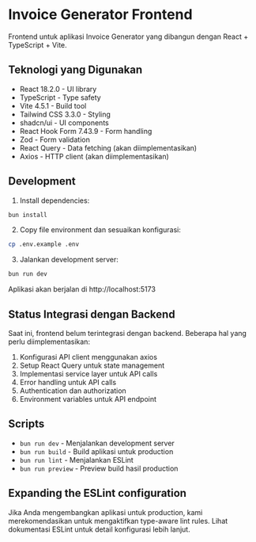 # Invoice Generator Frontend

Frontend untuk aplikasi Invoice Generator yang dibangun dengan React + TypeScript + Vite.

## Teknologi yang Digunakan

- React 18.2.0 - UI library
- TypeScript - Type safety
- Vite 4.5.1 - Build tool
- Tailwind CSS 3.3.0 - Styling
- shadcn/ui - UI components
- React Hook Form 7.43.9 - Form handling
- Zod - Form validation
- React Query - Data fetching (akan diimplementasikan)
- Axios - HTTP client (akan diimplementasikan)

## Development

1. Install dependencies:
```bash
bun install
```

2. Copy file environment dan sesuaikan konfigurasi:
```bash
cp .env.example .env
```

3. Jalankan development server:
```bash
bun run dev
```

Aplikasi akan berjalan di http://localhost:5173

## Status Integrasi dengan Backend

Saat ini, frontend belum terintegrasi dengan backend. Beberapa hal yang perlu diimplementasikan:

1. Konfigurasi API client menggunakan axios
2. Setup React Query untuk state management
3. Implementasi service layer untuk API calls
4. Error handling untuk API calls
5. Authentication dan authorization
6. Environment variables untuk API endpoint

## Scripts

- `bun run dev` - Menjalankan development server
- `bun run build` - Build aplikasi untuk production
- `bun run lint` - Menjalankan ESLint
- `bun run preview` - Preview build hasil production

## Expanding the ESLint configuration

Jika Anda mengembangkan aplikasi untuk production, kami merekomendasikan untuk mengaktifkan type-aware lint rules. Lihat dokumentasi ESLint untuk detail konfigurasi lebih lanjut.
